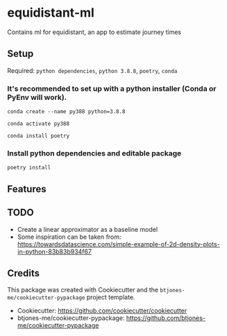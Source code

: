 # equidistant-ml


Contains ml for equidistant, an app to estimate journey times

## Setup

Required: `python dependencies`, `python 3.8.8`, `poetry`, `conda`

### It's recommended to set up with a python installer (Conda or PyEnv will work).

```shell
conda create --name py388 python=3.8.8

conda activate py388

conda install poetry
```
### Install python dependencies and editable package

```shell
poetry install
```


## Features

## TODO
* Create a linear approximator as a baseline model
* Some inspiration can be taken from:
https://towardsdatascience.com/simple-example-of-2d-density-plots-in-python-83b83b934f67

## Credits

This package was created with Cookiecutter and the `btjones-me/cookiecutter-pypackage` project template.

* Cookiecutter: https://github.com/cookiecutter/cookiecutter
* btjones-me/cookiecutter-pypackage: https://github.com/btjones-me/cookiecutter-pypackage
